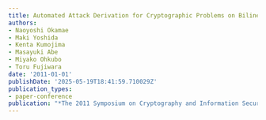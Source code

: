 ```yaml
---
title: Automated Attack Derivation for Cryptographic Problems on Bilinear Groups
authors:
- Naoyoshi Okamae
- Maki Yoshida
- Kenta Kumojima
- Masayuki Abe
- Miyako Ohkubo
- Toru Fujiwara
date: '2011-01-01'
publishDate: '2025-05-19T18:41:59.710029Z'
publication_types:
- paper-conference
publication: "*The 2011 Symposium on Cryptography and Information Security (SCIS'11)*"
---
```

